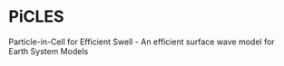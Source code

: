 # PiCLES
Particle-in-Cell for Efficient Swell - An efficient surface wave model for Earth System Models
